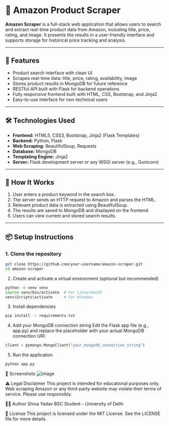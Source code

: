 # 🛒 Amazon Product Scraper

**Amazon Scraper** is a full-stack web application that allows users to search and extract real-time product data from Amazon, including title, price, rating, and image. It presents the results in a user-friendly interface and supports storage for historical price tracking and analysis.

---

## 🚀 Features

- Product search interface with clean UI
- Scrapes real-time data: title, price, rating, availability, image
- Stores product results in MongoDB for future reference
- RESTful API built with Flask for backend operations
- Fully responsive frontend built with HTML, CSS, Bootstrap, and Jinja2
- Easy-to-use interface for non-technical users

---

## 🛠️ Technologies Used

- **Frontend:** HTML5, CSS3, Bootstrap, Jinja2 (Flask Templates)
- **Backend:** Python, Flask
- **Web Scraping:** BeautifulSoup, Requests
- **Database:** MongoDB
- **Templating Engine:** Jinja2
- **Server:** Flask development server or any WSGI server (e.g., Gunicorn)

---

## 🧪 How It Works

1. User enters a product keyword in the search box.
2. The server sends an HTTP request to Amazon and parses the HTML.
3. Relevant product data is extracted using BeautifulSoup.
4. The results are saved to MongoDB and displayed on the frontend.
5. Users can view current and stored search results.

---

## 📦 Setup Instructions

### 1. Clone the repository

```bash
git clone https://github.com/your-username/amazon-scraper.git
cd amazon-scraper
```
2. Create and activate a virtual environment (optional but recommended)
```bash
python -m venv venv
source venv/bin/activate  # For Linux/macOS
venv\Scripts\activate     # For Windows
```
3. Install dependencies
```bash
pip install -r requirements.txt
```
4. Add your MongoDB connection string
Edit the Flask app file (e.g., app.py) and replace the placeholder with your actual MongoDB connection URI:

```python
client = pymongo.MongoClient("your_mongodb_connection_string")
```
5. Run the application
```bash
python app.py
```
📸 Screenshots
![image](https://github.com/user-attachments/assets/c959bb9b-2c24-4987-a5ec-2481ec557eb7)


⚠️ Legal Disclaimer
This project is intended for educational purposes only. Web scraping Amazon or any third-party website may violate their terms of service. Please use responsibly.

🧑‍💻 Author
Shiva Yadav
BSC Student – University of Delhi

📄 License
This project is licensed under the MIT License. See the LICENSE file for more details.
